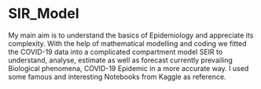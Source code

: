 # SIR_Model
My main aim is to understand the basics of Epidemiology and appreciate its complexity. With the help of mathematical modelling and coding we fitted the COVID-19 data into a complicated compartment model SEIR to understand, analyse, estimate as well as forecast currently prevailing Biological phenomena, COVID-19 Epidemic in a more accurate way. I used some famous and interesting Notebooks from Kaggle as reference.
